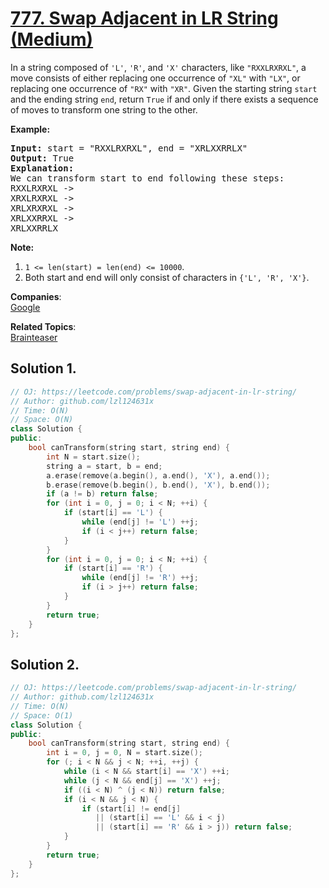 # [777. Swap Adjacent in LR String (Medium)](https://leetcode.com/problems/swap-adjacent-in-lr-string/)

<p>In a string composed of <code>'L'</code>, <code>'R'</code>, and <code>'X'</code> characters, like <code>"RXXLRXRXL"</code>, a move consists of either replacing one occurrence of <code>"XL"</code> with <code>"LX"</code>, or replacing one occurrence of <code>"RX"</code> with <code>"XR"</code>. Given the starting string <code>start</code> and the ending string <code>end</code>, return <code>True</code> if and only if there exists a sequence of moves to transform one string to the other.</p>

<p><strong>Example:</strong></p>

<pre><strong>Input:</strong> start = "RXXLRXRXL", end = "XRLXXRRLX"
<strong>Output:</strong> True
<strong>Explanation:</strong>
We can transform start to end following these steps:
RXXLRXRXL -&gt;
XRXLRXRXL -&gt;
XRLXRXRXL -&gt;
XRLXXRRXL -&gt;
XRLXXRRLX
</pre>

<p><strong>Note:</strong></p>

<ol>
	<li><code>1 &lt;= len(start) = len(end) &lt;= 10000</code>.</li>
	<li>Both start and end will only consist of characters in <code>{'L', 'R', 'X'}</code>.</li>
</ol>


**Companies**:  
[Google](https://leetcode.com/company/google)

**Related Topics**:  
[Brainteaser](https://leetcode.com/tag/brainteaser/)

## Solution 1.

```cpp
// OJ: https://leetcode.com/problems/swap-adjacent-in-lr-string/
// Author: github.com/lzl124631x
// Time: O(N)
// Space: O(N)
class Solution {
public:
    bool canTransform(string start, string end) {
        int N = start.size();
        string a = start, b = end;
        a.erase(remove(a.begin(), a.end(), 'X'), a.end());
        b.erase(remove(b.begin(), b.end(), 'X'), b.end());
        if (a != b) return false;
        for (int i = 0, j = 0; i < N; ++i) {
            if (start[i] == 'L') {
                while (end[j] != 'L') ++j;
                if (i < j++) return false;
            }
        }
        for (int i = 0, j = 0; i < N; ++i) {
            if (start[i] == 'R') {
                while (end[j] != 'R') ++j;
                if (i > j++) return false;
            }
        }
        return true;
    }
}; 
```

## Solution 2.

```cpp
// OJ: https://leetcode.com/problems/swap-adjacent-in-lr-string/
// Author: github.com/lzl124631x
// Time: O(N)
// Space: O(1)
class Solution {
public:
    bool canTransform(string start, string end) {
        int i = 0, j = 0, N = start.size();
        for (; i < N && j < N; ++i, ++j) {
            while (i < N && start[i] == 'X') ++i;
            while (j < N && end[j] == 'X') ++j;
            if ((i < N) ^ (j < N)) return false;
            if (i < N && j < N) {
                if (start[i] != end[j]
                   || (start[i] == 'L' && i < j)
                   || (start[i] == 'R' && i > j)) return false;
            }
        }
        return true;
    }
};
```